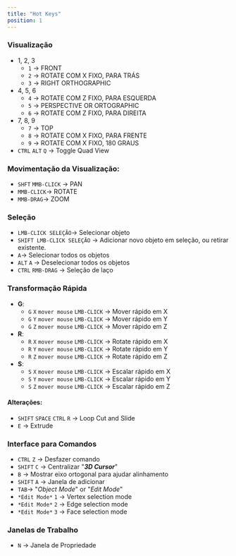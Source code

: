 ```yaml
---
title: "Hot Keys"
position: 1
---
```


### Visualização
- 1, 2, 3
    - `1`  -> FRONT
    - `2`  -> ROTATE COM X FIXO, PARA TRÁS
    - `3`  -> RIGHT ORTHOGRAPHIC
- 4, 5, 6
    - `4`  -> ROTATE COM Z FIXO, PARA ESQUERDA
    - `5`  -> PERSPECTIVE OR ORTOGRAPHIC
    - `6`  -> ROTATE COM Z FIXO, PARA DIREITA
- 7, 8, 9
    - `7`  -> TOP
    - `8`  -> ROTATE COM X FIXO, PARA FRENTE
    - `9`  -> ROTATE COM X FIXO, 180 GRAUS
- `CTRL` `ALT` `Q` -> Toggle Quad View

### Movimentação da Visualização:
- `SHFT` `MMB-CLICK` -> PAN
- `MMB-CLICK`-> ROTATE
- `MMB-DRAG`-> ZOOM

### Seleção
- `LMB-CLICK SELEÇÃO`-> Selecionar objeto
- `SHIFT LMB-CLICK SELEÇÃO` -> Adicionar novo objeto em seleção, ou retirar existente.
- `A`-> Selecionar todos os objetos
- `ALT` `A` -> Deselecionar todos os objetos
- `CTRL` `RMB-DRAG` -> Seleção de laço

### Transformação Rápida
- **G**:
    - `G` `X` `mover mouse` `LMB-CLICK` -> Mover rápido em X
    - `G` `Y` `mover mouse` `LMB-CLICK` -> Mover rápido em Y
    - `G` `Z` `mover mouse` `LMB-CLICK` -> Mover rápido em Z
- **R**:
    - `R` `X` `mover mouse` `LMB-CLICK` -> Rotate rápido em X
    - `R` `Y` `mover mouse` `LMB-CLICK` -> Rotate rápido em Y
    - `R` `Z` `mover mouse` `LMB-CLICK` -> Rotate rápido em Z
- **S**:
    - `S` `X` `mover mouse` `LMB-CLICK` -> Escalar rápido em X
    - `S` `Y` `mover mouse` `LMB-CLICK` -> Escalar rápido em Y
    - `S` `Z` `mover mouse` `LMB-CLICK` -> Escalar rápido em Z

#### Alterações:
- `SHIFT` `SPACE` `CTRL` `R` -> Loop Cut and Slide
- `E` -> Extrude

### Interface para Comandos
- `CTRL` `Z` -> Desfazer comando
- `SHIFT` `C` -> Centralizar "***3D Cursor***"
- `B` -> Mostrar eixo ortogonal para ajudar alinhamento
- `SHIFT` `A` -> Janela de adicionar
- `TAB`-> "*Object Mode*" or "*Edit Mode*"
- `*Edit Mode*` `1` -> Vertex selection mode
- `*Edit Mode*` `2` -> Edge selection mode
- `*Edit Mode*` `3` -> Face selection mode


### Janelas de Trabalho
- `N`  -> Janela de Propriedade